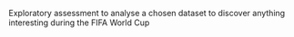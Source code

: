 Exploratory assessment to analyse a chosen dataset to discover anything interesting during the FIFA World Cup 

